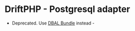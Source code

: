 # DriftPHP - Postgresql adapter

- Deprecated. Use [DBAL Bundle](https://github.com/driftphp/dbal-bundle) instead - 
